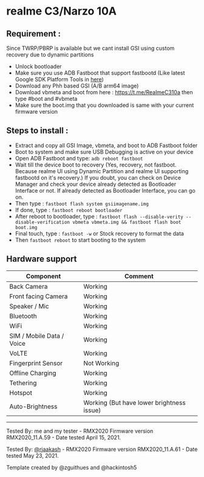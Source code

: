 # realme C3/Narzo 10A
## Requirement :
Since TWRP/PBRP is available but we cant install GSI using custom recovery due to dynamic partitions
* Unlock bootloader
* Make sure you use ADB Fastboot that support fastbootd (Like latest Google SDK Platform Tools in [here](https://developer.android.com/studio/releases/platform-tools))
* Download any Phh based GSI (A/B arm64 image)
* Download vbmeta and boot from here : https://t.me/RealmeC310a then type #boot and #vbmeta
* Make sure the boot.img that you downloaded is same with your current firmware version

## Steps to install :
* Extract and copy all GSI Image, vbmeta, and boot to ADB Fastboot folder
* Boot to system and make sure USB Debugging is active on your device
* Open ADB Fastboot and type:    ```adb reboot fastboot    ```
* Wait till the device boot to recovery (Yes, recovery, not fastboot. Because realme UI using Dynamic Partition and realme UI supporting fastbootd on it's recovery.) If you doubt, you can check on Device Manager and check your device already detected as Bootloader Interface or not. If already detected as Bootloader Interface, you can go on.
* Then type :    ```fastboot flash system gsiimagename.img    ```
* If done, type :    ```fastboot reboot bootloader    ```
* After reboot to bootloader, type :    ```fastboot flash --disable-verity --disable-verification vbmeta vbmeta.img && fastboot flash boot boot.img    ```
* Final touch, type :    ```fastboot -w``` or Stock recovery to format the data
* Then    ```fastboot reboot``` to start booting to the system




## Hardware support

| Component                 |      Comment                                              |
|---------------------------|-----------------------------------------------------------|
| Back Camera               | Working                                                   |
| Front facing Camera       | Working                                                   |
| Speaker / Mic             | Working                                                   |
| Bluetooth                 | Working                                                   |
| WiFi                      | Working                                                   |
| SIM / Mobile Data / Voice | Working                                                   |
| VoLTE                     | Working                                                   |
| Fingerprint Sensor        | Not Working                                               |
| Offline Charging          | Working                                                   |
| Tethering                 | Working                                                   |
| Hotspot                   | Working                                                   |
| Auto-Brightness           | Working (But have lower brightness issue)                 |
---

Tested By: me and my tester - RMX2020 Firmware version RMX2020_11.A.59 - Date tested April 15, 2021.

Tested By: [@rjaakash](https://t.me/rjaakash) - RMX2020 Firmware version RMX2020_11.A.61 - Date tested May 23, 2021.

Template created by @zguithues and @hackintosh5